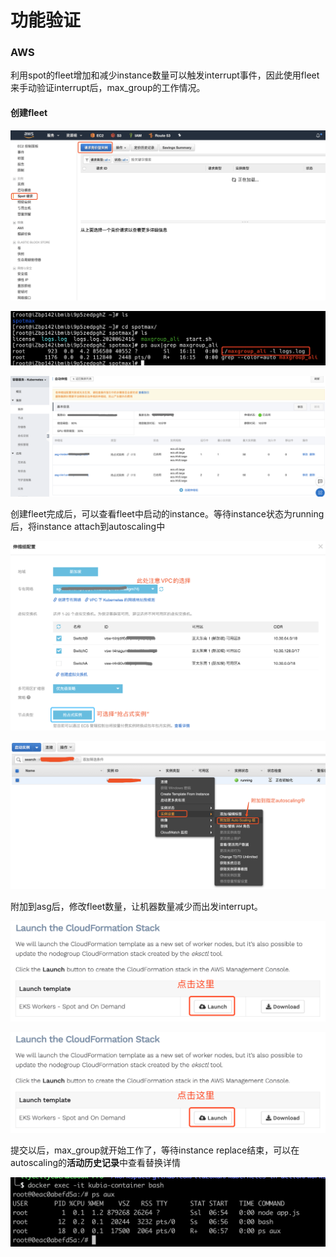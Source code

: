 # 功能验证

### AWS

利用spot的fleet增加和减少instance数量可以触发interrupt事件，因此使用fleet来手动验证interrupt后，max\_group的工作情况。

#### 创建fleet

![](../../.gitbook/assets/image.png)

![](../../.gitbook/assets/image%20%2849%29.png)

![](../../.gitbook/assets/image%20%2826%29.png)

创建fleet完成后，可以查看fleet中启动的instance。等待instance状态为running后，将instance attach到autoscaling中

![](../../.gitbook/assets/image%20%2842%29.png)

![](../../.gitbook/assets/image%20%2818%29.png)

附加到asg后，修改fleet数量，让机器数量减少而出发interrupt。

![](../../.gitbook/assets/image%20%2854%29.png)

![](../../.gitbook/assets/image%20%2817%29.png)

提交以后，max\_group就开始工作了，等待instance replace结束，可以在autoscaling的**活动历史记录**中查看替换详情

![](../../.gitbook/assets/image%20%2836%29.png)

